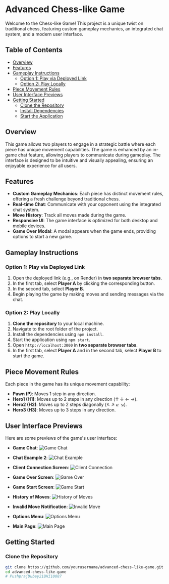 # Advanced Chess-like Game

Welcome to the Chess-like Game! This project is a unique twist on traditional chess, featuring custom gameplay mechanics, an integrated chat system, and a modern user interface.

## Table of Contents

- [Overview](#overview)
- [Features](#features)
- [Gameplay Instructions](#gameplay-instructions)
  - [Option 1: Play via Deployed Link](#option-1-play-via-deployed-link)
  - [Option 2: Play Locally](#option-2-play-locally)
- [Piece Movement Rules](#piece-movement-rules)
- [User Interface Previews](#user-interface-previews)
- [Getting Started](#getting-started)
  - [Clone the Repository](#clone-the-repository)
  - [Install Dependencies](#install-dependencies)
  - [Start the Application](#start-the-application)

## Overview

This game allows two players to engage in a strategic battle where each piece has unique movement capabilities. The game is enhanced by an in-game chat feature, allowing players to communicate during gameplay. The interface is designed to be intuitive and visually appealing, ensuring an enjoyable experience for all users.

## Features

- **Custom Gameplay Mechanics**: Each piece has distinct movement rules, offering a fresh challenge beyond traditional chess.
- **Real-time Chat**: Communicate with your opponent using the integrated chat system.
- **Move History**: Track all moves made during the game.
- **Responsive UI**: The game interface is optimized for both desktop and mobile devices.
- **Game Over Modal**: A modal appears when the game ends, providing options to start a new game.

## Gameplay Instructions

### Option 1: Play via Deployed Link

1. Open the deployed link (e.g., on Render) in **two separate browser tabs**.
2. In the first tab, select **Player A** by clicking the corresponding button.
3. In the second tab, select **Player B**.
4. Begin playing the game by making moves and sending messages via the chat.

### Option 2: Play Locally

1. **Clone the repository** to your local machine.
2. Navigate to the root folder of the project.
3. Install the dependencies using `npm install`.
4. Start the application using `npm start`.
5. Open `http://localhost:3000` in **two separate browser tabs**.
6. In the first tab, select **Player A** and in the second tab, select **Player B** to start the game.

## Piece Movement Rules

Each piece in the game has its unique movement capability:

- **Pawn (P)**: Moves 1 step in any direction.
- **Hero1 (H1)**: Moves up to 2 steps in any direction (↑ ↓ ← →).
- **Hero2 (H2)**: Moves up to 2 steps diagonally (↖ ↗ ↙ ↘).
- **Hero3 (H3)**: Moves up to 3 steps in any direction.



## User Interface Previews

Here are some previews of the game's user interface:

- **Game Chat**: 
  ![Game Chat](assets/UI%20Game%20chat.png)

- **Chat Example 2**:
  ![Chat Example](assets/UI-Chat2.png)

- **Client Connection Screen**:
  ![Client Connection](assets/UI-clientconnection.png)

- **Game Over Screen**:
  ![Game Over](assets/UI-Gameover1.png)

- **Game Start Screen**:
  ![Game Start](assets/UI-GameStart1.png)

- **History of Moves**:
  ![History of Moves](assets/UI-historyofmoves1.png)

- **Invalid Move Notification**:
  ![Invalid Move](assets/UI-invalidmove1.png)

- **Options Menu**:
  ![Options Menu](assets/UI-Options1.png)

- **Main Page**:
  ![Main Page](assets/UI-Page1.png)

## Getting Started

### Clone the Repository

```bash
git clone https://github.com/yourusername/advanced-chess-like-game.git
cd advanced-chess-like-game
#   P u s h p r a j D u b e y 2 1 B H I 1 0 0 8 7  
 